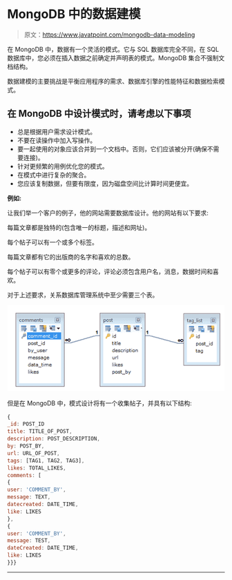 # MongoDB 中的数据建模

> 原文：<https://www.javatpoint.com/mongodb-data-modeling>

在 MongoDB 中，数据有一个灵活的模式。它与 SQL 数据库完全不同，在 SQL 数据库中，您必须在插入数据之前确定并声明表的模式。MongoDB 集合不强制文档结构。

数据建模的主要挑战是平衡应用程序的需求、数据库引擎的性能特征和数据检索模式。

## 在 MongoDB 中设计模式时，请考虑以下事项

*   总是根据用户需求设计模式。
*   不要在读操作中加入写操作。
*   要一起使用的对象应该合并到一个文档中。否则，它们应该被分开(确保不需要连接)。
*   针对更频繁的用例优化您的模式。
*   在模式中进行复杂的聚合。
*   您应该复制数据，但要有限度，因为磁盘空间比计算时间更便宜。

**例如:**

让我们举一个客户的例子，他的网站需要数据库设计。他的网站有以下要求:

每篇文章都是独特的(包含唯一的标题，描述和网址)。

每个帖子可以有一个或多个标签。

每篇文章都有它的出版商的名字和喜欢的总数。

每个帖子可以有零个或更多的评论，评论必须包含用户名，消息，数据时间和喜欢。

对于上述要求，关系数据库管理系统中至少需要三个表。

![table structure](img/7ccced362b7c4ac11019da1c051bd8cf.png)

但是在 MongoDB 中，模式设计将有一个收集帖子，并具有以下结构:

```js
{
_id: POST_ID
title: TITLE_OF_POST,
description: POST_DESCRIPTION,
by: POST_BY,
url: URL_OF_POST,
tags: [TAG1, TAG2, TAG3],
likes: TOTAL_LIKES,
comments: [
{
user: 'COMMENT_BY',
message: TEXT,
datecreated: DATE_TIME,
like: LIKES
},
{
user: 'COMMENT_BY',
message: TEST,
dateCreated: DATE_TIME,
like: LIKES
}}}

```

* * *